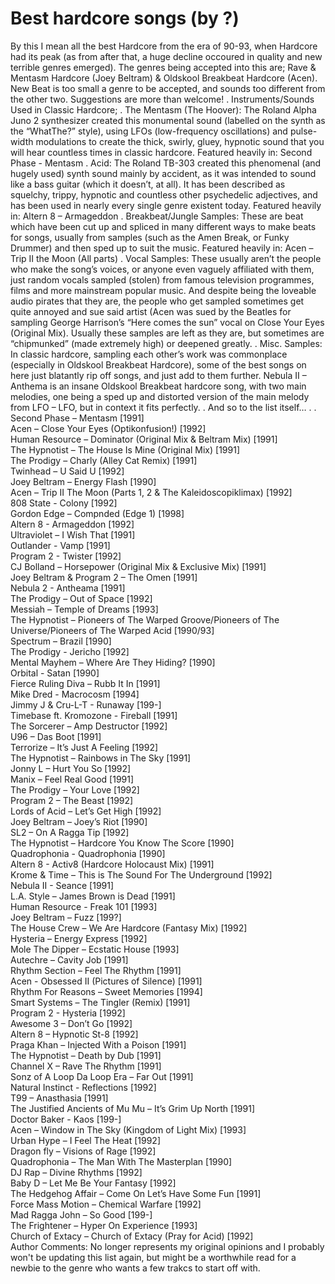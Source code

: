 # Best hardcore songs (by ?)

By this I mean all the best Hardcore from the era of 90-93, when Hardcore had its peak (as from after that, a huge decline occoured in quality and new terrible genres emerged). The genres being accepted into this are; Rave & Mentasm Hardcore (Joey Beltram) & Oldskool Breakbeat Hardcore (Acen). New Beat is too small a genre to be accepted, and sounds too different from the other two. Suggestions are more than welcome!
.
Instruments/Sounds Used in Classic Hardcore;
.
The Mentasm (The Hoover): The Roland Alpha Juno 2 synthesizer created this monumental sound (labelled on the synth as the “WhatThe?” style), using LFOs (low-frequency oscillations) and pulse-width modulations to create the thick, swirly, gluey, hypnotic sound that you will hear countless times in classic hardcore. Featured heavily in: Second Phase - Mentasm
.
Acid: The Roland TB-303 created this phenomenal (and hugely used) synth sound mainly by accident, as it was intended to sound like a bass guitar (which it doesn’t, at all). It has been described as squelchy, trippy, hypnotic and countless other psychedelic adjectives, and has been used in nearly every single genre existent today. Featured heavily in: Altern 8 – Armageddon
.
Breakbeat/Jungle Samples: These are beat which have been cut up and spliced in many different ways to make beats for songs, usually from samples (such as the Amen Break, or Funky Drummer) and then sped up to suit the music. Featured heavily in: Acen – Trip II the Moon (All parts)
.
Vocal Samples: These usually aren’t the people who make the song’s voices, or anyone even vaguely affiliated with them, just random vocals sampled (stolen) from famous television programmes, films and more mainstream popular music. And despite being the loveable audio pirates that they are, the people who get sampled sometimes get quite annoyed and sue said artist (Acen was sued by the Beatles for sampling George Harrison’s “Here comes the sun” vocal on Close Your Eyes (Original Mix). Usually these samples are left as they are, but sometimes are “chipmunked” (made extremely high) or deepened greatly.
.
Misc. Samples: In classic hardcore, sampling each other’s work was commonplace (especially in Oldskool Breakbeat Hardcore), some of the best songs on here just blatantly rip off songs, and just add to them further. Nebula II – Anthema is an insane Oldskool Breakbeat hardcore song, with two main melodies, one being a sped up and distorted version of the main melody from LFO – LFO, but in context it fits perfectly.
.
And so to the list itself…
.
.
Second Phase – Mentasm
[1991]<br />
Acen – Close Your Eyes (Optikonfusion!)
[1992]<br />
Human Resource – Dominator (Original Mix & Beltram Mix)
[1991]<br />
The Hypnotist – The House Is Mine (Original Mix)
[1991]<br />
The Prodigy – Charly (Alley Cat Remix)
[1991]<br />
Twinhead – U Said U
[1992]<br />
Joey Beltram – Energy Flash
[1990]<br />
Acen – Trip II The Moon (Parts 1, 2 & The Kaleidoscopiklimax)
[1992]<br />
808 State - Colony
[1992]<br />
Gordon Edge – Compnded (Edge 1)
[1998]<br />
Altern 8 - Armageddon
[1992]<br />
Ultraviolet – I Wish That
[1991]<br />
Outlander - Vamp
[1991]<br />
Program 2 - Twister
[1992]<br />
CJ Bolland – Horsepower (Original Mix & Exclusive Mix)
[1991]<br />
Joey Beltram & Program 2 – The Omen
[1991]<br />
Nebula 2 - Antheama
[1991]<br />
The Prodigy – Out of Space
[1992]<br />
Messiah – Temple of Dreams
[1993]<br />
The Hypnotist – Pioneers of The Warped Groove/Pioneers of The Universe/Pioneers of The Warped Acid
[1990/93]<br />
Spectrum – Brazil
[1990]<br />
The Prodigy - Jericho
[1992]<br />
Mental Mayhem – Where Are They Hiding?
[1990]<br />
Orbital - Satan
[1990]<br />
Fierce Ruling Diva – Rubb It In
[1991]<br />
Mike Dred - Macrocosm
[1994]<br />
Jimmy J & Cru-L-T - Runaway
[199-]<br />
Timebase ft. Kromozone - Fireball
[1991]<br />
The Sorcerer – Amp Destructor
[1992]<br />
U96 – Das Boot
[1991]<br />
Terrorize – It’s Just A Feeling
[1992]<br />
The Hypnotist – Rainbows in The Sky
[1991]<br />
Jonny L – Hurt You So
[1992]<br />
Manix – Feel Real Good
[1991]<br />
The Prodigy – Your Love
[1992]<br />
Program 2 – The Beast
[1992]<br />
Lords of Acid – Let’s Get High
[1992]<br />
Joey Beltram – Joey’s Riot
[1990]<br />
SL2 – On A Ragga Tip
[1992]<br />
The Hypnotist – Hardcore You Know The Score
[1990]<br />
Quadrophonia - Quadrophonia
[1990]<br />
Altern 8 - Activ8 (Hardcore Holocaust Mix)
[1991]<br />
Krome & Time – This is The Sound For The Underground
[1992]<br />
Nebula II - Seance
[1991]<br />
L.A. Style – James Brown is Dead
[1991]<br />
Human Resource - Freak 101
[1993]<br />
Joey Beltram – Fuzz
[199?]<br />
The House Crew – We Are Hardcore (Fantasy Mix)
[1992]<br />
Hysteria – Energy Express
[1992]<br />
Mole The Dipper – Ecstatic House
[1993]<br />
Autechre – Cavity Job
[1991]<br />
Rhythm Section – Feel The Rhythm
[1991]<br />
Acen - Obsessed II (Pictures of Silence)
[1991]<br />
Rhythm For Reasons – Sweet Memories
[1994]<br />
Smart Systems – The Tingler (Remix)
[1991]<br />
Program 2 - Hysteria
[1992]<br />
Awesome 3 – Don’t Go
[1992]<br />
Altern 8 – Hypnotic St-8
[1992]<br />
Praga Khan – Injected With a Poison
[1991]<br />
The Hypnotist – Death by Dub
[1991]<br />
Channel X – Rave The Rhythm
[1991]<br />
Sonz of A Loop Da Loop Era – Far Out
[1991]<br />
Natural Instinct - Reflections
[1992]<br />
T99 – Anasthasia
[1991]<br />
The Justified Ancients of Mu Mu – It’s Grim Up North
[1991]<br />
Doctor Baker - Kaos
[199-]<br />
Acen – Window in The Sky (Kingdom of Light Mix)
[1993]<br />
Urban Hype – I Feel The Heat
[1992]<br />
Dragon fly – Visions of Rage
[1992]<br />
Quadrophonia – The Man With The Masterplan
[1990]<br />
DJ Rap – Divine Rhythms
[1992]<br />
Baby D – Let Me Be Your Fantasy
[1992]<br />
The Hedgehog Affair – Come On Let’s Have Some Fun
[1991]<br />
Force Mass Motion – Chemical Warfare
[1992]<br />
Mad Ragga John – So Good
[199-]<br />
The Frightener – Hyper On Experience
[1993]<br />
Church of Extacy – Church of Extacy (Pray for Acid)
[1992]<br />
Author Comments: 
No longer represents my original opinions and I probably won't be updating this list again, but might be a worthwhile read for a newbie to the genre who wants a few trakcs to start off with.